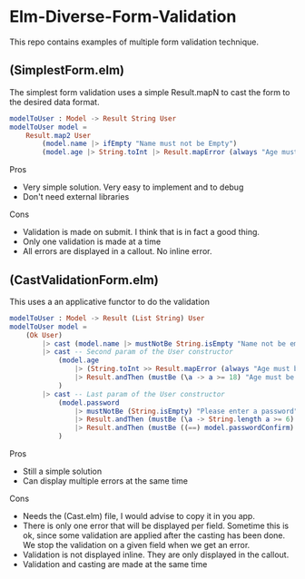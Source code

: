# Elm-Diverse-Form-Validation

This repo contains examples of multiple form validation technique.

## (SimplestForm.elm)

The simplest form validation uses a simple Result.mapN to cast the form to the desired data format.

```elm
modelToUser : Model -> Result String User
modelToUser model =
    Result.map2 User
        (model.name |> ifEmpty "Name must not be Empty")
        (model.age |> String.toInt |> Result.mapError (always "Age must be a number"))

```

Pros
- Very simple solution. Very easy to implement and to debug 
- Don't need external libraries


Cons
- Validation is made on submit. I think that is in fact a good thing.
- Only one validation is made at a time
- All errors are displayed in a callout. No inline error.

##  (CastValidationForm.elm)

This uses a an applicative functor to do the validation

```elm
modelToUser : Model -> Result (List String) User
modelToUser model =
    (Ok User)
        |> cast (model.name |> mustNotBe String.isEmpty "Name not be empty") -- First param of the User constructor
        |> cast -- Second param of the User constructor
            (model.age
                |> (String.toInt >> Result.mapError (always "Age must be a number"))
                |> Result.andThen (mustBe (\a -> a >= 18) "Age must be over 18.") 
            )
        |> cast -- Last param of the User constructor
            (model.password
                |> mustNotBe (String.isEmpty) "Please enter a password"
                |> Result.andThen (mustBe (\a -> String.length a >= 6) "Password  must be have al least 6 character")
                |> Result.andThen (mustBe ((==) model.passwordConfirm) "Confirm password does not match")
            ) 
```

Pros
- Still a simple solution
- Can display multiple errors at the same time 

Cons
- Needs the (Cast.elm) file, I would advise to copy it in you app.
- There is only one error that will be displayed per field. Sometime this is ok, since some validation are applied after the casting has been done.  We stop the validation on a given field when we get an error.
- Validation is not displayed inline. They are only displayed in the callout.
- Validation and casting are made at the same time 
